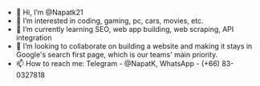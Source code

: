 - 👋 Hi, I’m @Napatk21
- 👀 I’m interested in coding, gaming, pc, cars, movies, etc.
- 🌱 I’m currently learning SEO, web app building, web scraping, API integration
- 💞️ I’m looking to collaborate on building a website and making it stays in Google's search first page, which is our teams' main priority.
- 📫 How to reach me: Telegram - @NapatK, WhatsApp - (+66) 83-0327818

<!---
Napatk21/Napatk21 is a ✨ special ✨ repository because its `README.md` (this file) appears on your GitHub profile.
You can click the Preview link to take a look at your changes.
--->
